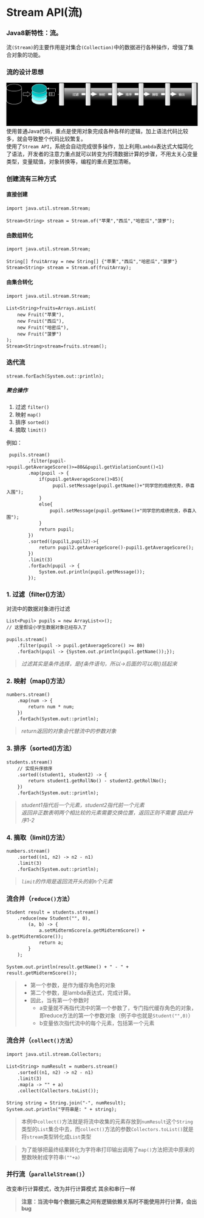 # Stream API(流)

### Java8新特性：流。  
流```(Stream)```的主要作用是对集合```(Collection)```中的数据进行各种操作，增强了集合对象的功能。  
### 流的设计思想
![](/Pic/流的设计思想.png)
使用普通Java代码，重点是使用对象完成各种各样的逻辑，加上语法代码比较多，就会导致整个代码比较繁复。  
使用了```Stream API```，系统会自动完成很多操作，加上利用```Lambda```表达式大幅简化了语法，开发者的注意力重点就可以转变为捋清数据计算的步骤，不用太关心变量类型，变量赋值，对象转换等，编程的重点更加清晰。

### 创建流有三种方式
#### 直接创建
```
import java.util.stream.Stream;

Stream<String> stream = Stream.of("苹果","西瓜","哈密瓜","菠萝");
```
#### 由数组转化
```
import java.util.stream.Stream;

String[] fruitArray = new String[] {"苹果","西瓜","哈密瓜","菠萝"}
Stream<String> stream = Stream.of(fruitArray);
```
#### 由集合转化
```
import java.util.stream.Stream;

List<String>fruits=Arrays.asList(
    new Fruit("苹果"),
    new Fruit("西瓜"),
    new Fruit("哈密瓜"),
    new Fruit("菠萝")
);
Stream<String>stream=fruits.stream();
```
### 迭代流
```
stream.forEach(System.out::println);
```
##### 聚合操作
1. 过滤 ```filter()```
2. 映射 ```map()```
3. 排序 ```sorted()```
4. 摘取 ```limit()```  

例如：
```
 pupils.stream()
        .filter(pupil->pupil.getAverageScore()>=80&&pupil.getViolationCount()<1)
        .map(pupil -> {
            if(pupil.getAverageScore()>85){
                 pupil.setMessage(pupil.getName()+"同学您的成绩优秀，恭喜入围");
            }
            else{
                pupil.setMessage(pupil.getName()+"同学您的成绩优良，恭喜入围");
            }
            return pupil;
        })
        .sorted((pupil1,pupil2)->{
            return pupil2.getAverageScore()-pupil1.getAverageScore();
        })
        .limit(3)
        .forEach(pupil -> {
            System.out.println(pupil.getMessage());
        });

```
### 1. 过滤（filter()方法）
对流中的数据对象进行过滤
```
List<Pupil> pupils = new ArrayList<>();
// 这里假设小学生数据对象已经存入了

pupils.stream()
    .filter(pupil -> pupil.getAverageScore() >= 80)
    .forEach(pupil -> {System.out.println(pupil.getName());});
```
> *过滤其实是条件选择，是if条件语句，所以->后面的可以用()括起来*
### 2. 映射（map()方法）
```
numbers.stream()
    .map(num -> {
        return num * num;
    })
    .forEach(System.out::println);
```
>*return返回的对象会代替流中的参数对象*
### 3. 排序（sorted()方法）
```
students.stream()
    // 实现升序排序
    .sorted((student1, student2) -> {
        return student1.getRollNo() - student2.getRollNo();
    })
    .forEach(System.out::println);
```
>*student1指代后一个元素，student2指代前一个元素*  
>*返回非正数表明两个相比较的元素需要交换位置，返回正则不需要*
>*因此升序1-2*
### 4. 摘取（limit()方法）
```
numbers.stream()
    .sorted((n1, n2) -> n2 - n1)
    .limit(3)
    .forEach(System.out::println);
```
>*```limit```的作用是返回流开头的前n个元素*

### 流合并（```reduce()方法```）
```
Student result = students.stream()
    .reduce(new Student("", 0),
        (a, b) -> {
            a.setMidtermScore(a.getMidtermScore() + b.getMidtermScore());
            return a;
        }
    );

System.out.println(result.getName() + " - " + result.getMidtermScore());
```
>- 第一个参数，是作为缓存角色的对象  
>- 第二个参数，是lambda表达式，完成计算。
>- 因此，当有第一个参数时  
>   - a变量就不再指代流中的第一个参数了，专门指代缓存角色的对象，即reduce方法的第一个参数对象（例子中也就是```Student("",0)```）  
>   - b变量依次指代流中的每个元素，包括第一个元素

### 流合并（```collect()方法```）
```
import java.util.stream.Collectors;

List<String> numResult = numbers.stream()
    .sorted((n1, n2) -> n2 - n1)
    .limit(3)
    .map(a -> "" + a)
    .collect(Collectors.toList());

String string = String.join("-", numResult);
System.out.println("字符串是: " + string);
```
>本例中`collect()`方法就是将流中收集的元素存放到`numResult`这个`String`类型的`List`集合中去，而`collect()`方法的参数`Collectors.toList()`就是将`stream`类型转化成`List`类型  

>为了能够把最终结果转化为字符串打印输出调用了`map()`方法把流中原来的整数映射成字符串`(""+a)`

### 并行流（`parallelStream()`）
改变串行计算模式，改为并行计算模式
其余和串行一样
>**注意：当流中每个数据元素之间有逻辑依赖关系时不能使用并行计算，会出bug**